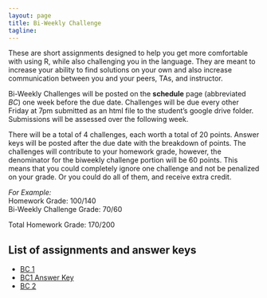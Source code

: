 ```yaml
---
layout: page
title: Bi-Weekly Challenge
tagline:
---
```


These are short assignments designed to help you get more comfortable with using R, while also challenging you in the language. They are meant to increase your ability to find solutions on your own and also increase communication between you and your peers, TAs, and instructor.

Bi-Weekly Challenges will be posted on the **schedule** page (abbreviated *BC*) one week before the due date. Challenges will be due every other Friday at 7pm submitted as an html file to the student’s google drive folder. Submissions will be assessed over the following week.

There will be a total of 4 challenges, each worth a total of 20 points. Answer keys will be posted after the due date with the breakdown of points. The challenges will contribute to your homework grade, however, the denominator for the biweekly challenge portion will be 60 points. This means that you could completely ignore one challenge and not be penalized on your grade. Or you could do all of them, and receive extra credit. 

_For Example:_  
Homework Grade: 100/140  
Bi-Weekly Challenge Grade: 70/60  

Total Homework Grade: 170/200

## List of assignments and answer keys

 - [BC 1](../assets/challenges/biweekly-challenge-1.pdf)
 - [BC1 Answer Key](../assets/challenges/biweekly-challenge-1-answers.pdf)
 - [BC 2](../assets/challenges/biweekly-challenge-2.pdf)
